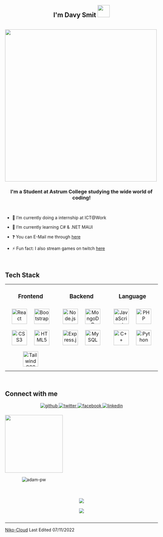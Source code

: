 ## <div align="center">I'm Davy Smit <img src="https://cdn3.emoji.gg/emojis/7415-cute-cat.png" style="width:40px"/></div>

<br>
<div style ="display:flex;" align="center">
  <img src="https://img.freepik.com/premium-photo/kitty-cat-small-funny-serous-anime-style-cartoon-emoji_795524-1972.jpg" style="width:500px"/>
</div>

### <div align="center">I'm a Student at Astrum College studying the wide world of coding!</div>

<br/>

- 🔭 I’m currently doing a internship at ICT@Work


- 🌱 I’m currently learning C# & .NET MAUI


- ❓ You can E-Mail me through [here](davixsmit@gmail.com)


- ⚡ Fun fact: I also stream games on twitch [here](https://www.twitch.tv/hedyhx)


<br/>  

## Tech Stack

<table align="center">
<tr><td align="top" width="33%">

<h3 align="center">Frontend </h3>
<div align="center">  
<a href="https://reactjs.org/" target="_blank"><img style="margin: 10px" src="https://profilinator.rishav.dev/skills-assets/react-original-wordmark.svg" alt="React" height="50" /></a>  
<a href="https://getbootstrap.com/docs/3.4/javascript/" target="_blank"><img style="margin: 10px" src="https://profilinator.rishav.dev/skills-assets/bootstrap-plain.svg" alt="Bootstrap" height="50" /></a>  
<a href="https://www.w3schools.com/css/" target="_blank"><img style="margin: 10px" src="https://profilinator.rishav.dev/skills-assets/css3-original-wordmark.svg" alt="CSS3" height="50" /></a>  
<a href="https://en.wikipedia.org/wiki/HTML5" target="_blank"><img style="margin: 10px" src="https://profilinator.rishav.dev/skills-assets/html5-original-wordmark.svg" alt="HTML5" height="50" /></a>  
<a href="https://www.tailwindcss.com/" target="_blank"><img style="margin: 10px" src="https://profilinator.rishav.dev/skills-assets/tailwindcss.svg" alt="Tailwind CSS" height="50" /></a>  
</div>

</td><td valign="top" width="33%">



<h3 align="center">Backend </h3>
<div align="center">  
<a href="https://nodejs.org/" target="_blank"><img style="margin: 10px" src="https://profilinator.rishav.dev/skills-assets/nodejs-original-wordmark.svg" alt="Node.js" height="50" /></a>  
<a href="https://www.mongodb.com/" target="_blank"><img style="margin: 10px" src="https://profilinator.rishav.dev/skills-assets/mongodb-original-wordmark.svg" alt="MongoDB" height="50" /></a>
 <a href="https://expressjs.com/" target="_blank"><img style="margin: 10px" src="https://profilinator.rishav.dev/skills-assets/express-original-wordmark.svg" alt="Express.js" height="50" /></a>  
<a href="https://www.mysql.com/" target="_blank"><img style="margin: 10px" src="https://profilinator.rishav.dev/skills-assets/mysql-original-wordmark.svg" alt="MySQL" height="50" /></a>  
</div>

</td><td valign="top" width="33%">



<h3 align="center">Language </h3>
<div align="center">  
<a href="https://www.javascript.com/" target="_blank"><img style="margin: 10px" src="https://profilinator.rishav.dev/skills-assets/javascript-original.svg" alt="JavaScript" height="50" /></a>  
<a href="https://www.php.net/" target="_blank"><img style="margin: 10px" src="https://profilinator.rishav.dev/skills-assets/php-original.svg" alt="PHP" height="50" /></a>  
<a href="https://www.cplusplus.com/" target="_blank"><img style="margin: 10px" src="https://profilinator.rishav.dev/skills-assets/cplusplus-original.svg" alt="C++" height="50" /></a>  
<a href="https://www.python.org/" target="_blank"><img style="margin: 10px" src="https://profilinator.rishav.dev/skills-assets/python-original.svg" alt="Python" height="50" /></a>  
</div>

</td></tr></table>

<br/>  


## Connect with me
<div align="center">
<a href="https://github.com/Niko-Cloud" target="_blank">
<img src=https://img.shields.io/badge/github-%2324292e.svg?&style=for-the-badge&logo=github&logoColor=white alt=github style="margin-bottom: 5px;" />
</a>
<a href="https://twitter.com/Yuki_Hime_Shira" target="_blank">
<img src=https://img.shields.io/badge/twitter-%2300acee.svg?&style=for-the-badge&logo=twitter&logoColor=white alt=twitter style="margin-bottom: 5px;" />
</a>
<a href="https://www.facebook.com/indra.niko.714" target="_blank">
<img src=https://img.shields.io/badge/facebook-%232E87FB.svg?&style=for-the-badge&logo=facebook&logoColor=white alt=facebook style="margin-bottom: 5px;" />
</a>  
<a href="https://linkedin.com/in/yuki-hime" target="_blank">
<img src=https://img.shields.io/badge/linkedin-%231E77B5.svg?&style=for-the-badge&logo=linkedin&logoColor=white alt=linkedin style="margin-bottom: 5px;" />
</a>
</div>  
<br/>
<div align="center" style="display:inline-block;flex-wrap:nowrap";>
<img src="https://media.tenor.com/BzMSfXg3bMcAAAAd/medusa-fgo.gif" style="height:190px"/>

<img
src="https://github-readme-stats.vercel.app/api/top-langs?username=Niko-Cloud&exclude_repo=PPL_A_2022_10,PBP_Mini_Project&show_icons=true&locale=en&bg_color=0d1117&text_color=ffffff&layout=compact"
alt="adam-pw"
bg_color=#808080/>

</div>


#
<div align="center"><img src="https://spotify-github-profile.vercel.app/api/view?uid=31oqw4q4lmris3kpeqeyi4ojxnkm&cover_image=true&theme=default&show_offline=false&background_color=121212" /></div>  

<br/>  

<div align="center">
<img src="https://komarev.com/ghpvc/?username=Niko-Cloud&&style=flat-square" align="center" />
</div>   

<br />

------

[Niko-Cloud](https://github.com/Niko-Cloud)
Last Edited 07/11/2022
